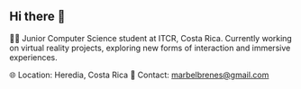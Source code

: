 ## Hi there 👋


👨‍💻 Junior Computer Science student at ITCR, Costa Rica.
Currently working on virtual reality projects, exploring new forms of interaction and immersive experiences.

🌐 Location: Heredia, Costa Rica
📧 Contact: marbelbrenes@gmail.com

